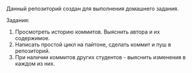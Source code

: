 Данный репозиторий создан для выполнения домашнего задания.

Задания:
1. Просмотреть историю коммитов. Выяснить автора и их содержимое.
2. Написать простой цикл на пайтоне, сделать коммит и пуш в репозиторий.
3. При наличии коммитов других студентов - выяснить изменения в каждом из них.
